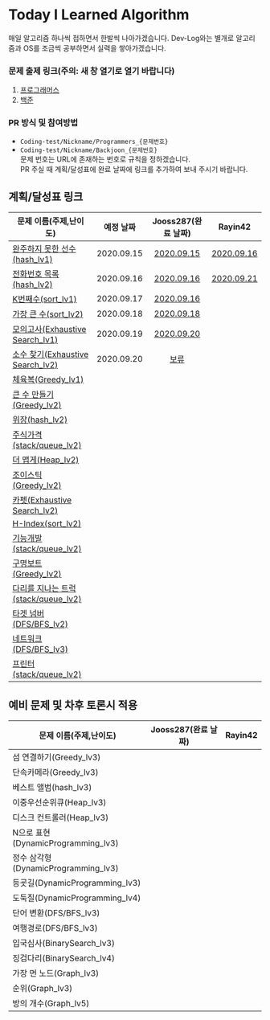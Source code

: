 # Today I Learned Algorithm
매일 알고리즘 하나씩 접하면서 한발씩 나아가겠습니다. Dev-Log와는 별개로 알고리즘과 OS를 조금씩 공부하면서 실력을 쌓아가겠습니다.

### 문제 출제 링크(주의: 새 창 열기로 열기 바랍니다)
1. [프로그래머스](https://programmers.co.kr/learn/challenges)
2. [백준](https://www.acmicpc.net/problemset)

### PR 방식 및 참여방법
* ```Coding-test/Nickname/Programmers_{문제번호}```  
* ```Coding-test/Nickname/Backjoon_{문제번호}```  
문제 번호는 URL에 존재하는 번호로 규칙을 정하겠습니다.  
PR 주실 때 계획/달성표에 완료 날짜에 링크를 추가하여 보내 주시기 바랍니다.

## 계획/달성표 링크

문제 이름(주제,난이도) | 예정 날짜 | Jooss287(완료 날짜) | Rayin42 |
--- | :---: | :---: | :---: |
[완주하지 못한 선수(hash_lv1)](https://programmers.co.kr/learn/courses/30/lessons/42576#) | 2020.09.15 | [2020.09.15](Coding-test/Jooss287/programmers_42576.md) | [2020.09.16](Coding-test/Rayin42/programmers_42576.md)
[전화번호 목록(hash_lv2)](https://programmers.co.kr/learn/courses/30/lessons/42577#)   | 2020.09.16 | [2020.09.16](Coding-test/Jooss287/programmers_42577.md) | [2020.09.21](Coding-test/Rayin42/programmers_42577.md)
[K번째수(sort_lv1)](https://programmers.co.kr/learn/courses/30/lessons/42748)  | 2020.09.17 | [2020.09.16](Coding-test/Jooss287/programmers_42748.md)
[가장 큰 수(sort_lv2)](https://programmers.co.kr/learn/courses/30/lessons/42746)   | 2020.09.18 | [2020.09.18](Coding-test/Jooss287/programmers_42746.md)
[모의고사(Exhaustive Search_lv1)](https://programmers.co.kr/learn/courses/30/lessons/42840) | 2020.09.19 | [2020.09.20](Coding-test/Jooss287/programmers_42840.md)
[소수 찾기(Exhaustive Search_lv2)](https://programmers.co.kr/learn/courses/30/lessons/42839) | 2020.09.20 | [보류](Coding-test/Jooss287/programmers_42839.md)
[체육복(Greedy_lv1)](https://programmers.co.kr/learn/courses/30/lessons/42862) | 
[큰 수 만들기(Greedy_lv2)](https://programmers.co.kr/learn/courses/30/lessons/42883) | 
[위장(hash_lv2)](https://programmers.co.kr/learn/courses/30/lessons/42578) | 
[주식가격(stack/queue_lv2)](https://programmers.co.kr/learn/courses/30/lessons/42584) | 
[더 맵게(Heap_lv2)](https://programmers.co.kr/learn/courses/30/lessons/42626) | 
[조이스틱(Greedy_lv2)](https://programmers.co.kr/learn/courses/30/lessons/42860) | 
[카펫(Exhaustive Search_lv2)](https://programmers.co.kr/learn/courses/30/lessons/42842) | 
[H-Index(sort_lv2)](https://programmers.co.kr/learn/courses/30/lessons/42747) | 
[기능개발(stack/queue_lv2)](https://programmers.co.kr/learn/courses/30/lessons/42586) | 
[구명보트(Greedy_lv2)](https://programmers.co.kr/learn/courses/30/lessons/42885) | 
[다리를 지나는 트럭(stack/queue_lv2)](https://programmers.co.kr/learn/courses/30/lessons/42583) | 
[타겟 넘버(DFS/BFS_lv2)](https://programmers.co.kr/learn/courses/30/lessons/43165) | 
[네트워크(DFS/BFS_lv3)](https://programmers.co.kr/learn/courses/30/lessons/43162) | 
[프린터(stack/queue_lv2)](https://programmers.co.kr/learn/courses/30/lessons/42587) | 

## 예비 문제 및 차후 토론시 적용
문제 이름(주제,난이도) | Jooss287(완료 날짜) | Rayin42 |
--- | :---: | :---: |
섬 연결하기(Greedy_lv3) | 
단속카메라(Greedy_lv3) | 
베스트 앨범(hash_lv3) | 
이중우선순위큐(Heap_lv3) | 
디스크 컨트롤러(Heap_lv3) | 
N으로 표현(DynamicProgramming_lv3) | 
정수 삼각형(DynamicProgramming_lv3) | 
등굣길(DynamicProgramming_lv3) | 
도둑질(DynamicProgramming_lv4) | 
단어 변환(DFS/BFS_lv3) | 
여행경로(DFS/BFS_lv3) | 
입국심사(BinarySearch_lv3) | 
징검다리(BinarySearch_lv4) | 
가장 먼 노드(Graph_lv3) | 
순위(Graph_lv3) | 
방의 개수(Graph_lv5) | 
